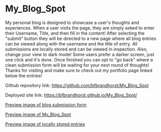 # My_Blog_Spot
My personal blog is designed to showcase a user's thoughts and experiences. When a user visits the page, they are simply asked to enter their Username, Title, and then fill in the content! After selecting the "submit" button they will be directed to a new page where all blog entries can be viewed along with the username and the title of entry. All submissions are locally stored and can be viewed in inspection. Also, change your view to dark mode! Some users prefer a darker screen, just one click and it's done.  Once finished you can opt to "go back" where a clean submission form will be waiting for your next round of thoughts! Thanks for visiting and make sure to check out my portfolio page linked below the entries!


Github repository link: https://github.com/bfbrandhorst/My_Blog_Spot

Deployed site link: https://bfbrandhorst.github.io/My_Blog_Spot/

[Preview image of blog submission form](./assets/images/blogSubmissionForm.png)


[Preview image of My_Blog_Spot](./assets/images/blogEntryPage.png)


[Preview image of locally stored entries](./assets/images/blogInspectStorage.png)
